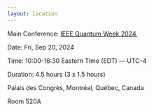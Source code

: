 ```yaml
---
layout: location
---
```


Main Conference: [IEEE Quantum Week 2024](https://qce.quantum.ieee.org/2024/), 



Date: Fri, Sep 20, 2024

Time: 10:00-16:30 Eastern Time (EDT) — UTC-4

Duration: 4.5 hours (3 x 1.5 hours)


Palais des Congrès, Montréal, Québec, Canada

Room 520A

<!-- You can adapt the design as well as the section shown on the map by copying the `assets/js/main.js` from the theme's repository and editing it. See also the subsection [Location / Room Overview](https://github.com/DigitaleGesellschaft/jekyll-theme-conference/#location--room-overview) section of the theme's README file. -->